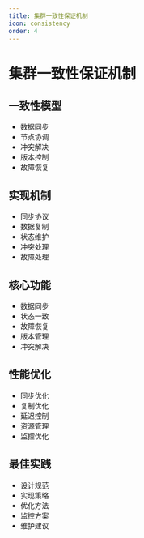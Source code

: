 ```yaml
---
title: 集群一致性保证机制
icon: consistency
order: 4
---
```


# 集群一致性保证机制

## 一致性模型
- 数据同步
- 节点协调
- 冲突解决
- 版本控制
- 故障恢复

## 实现机制
- 同步协议
- 数据复制
- 状态维护
- 冲突处理
- 故障处理

## 核心功能
- 数据同步
- 状态一致
- 故障恢复
- 版本管理
- 冲突解决

## 性能优化
- 同步优化
- 复制优化
- 延迟控制
- 资源管理
- 监控优化

## 最佳实践
- 设计规范
- 实现策略
- 优化方法
- 监控方案
- 维护建议
